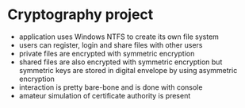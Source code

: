 # Cryptography project

- application uses Windows NTFS to create its own file system
- users can register, login and share files with other users
- private files are encrypted with symmetric encryption
- shared files are also encrypted with symmetric encryption but symmetric keys are stored in digital envelope by using asymmetric encryption
- interaction is pretty bare-bone and is done with console
- amateur simulation of certificate authority is present
